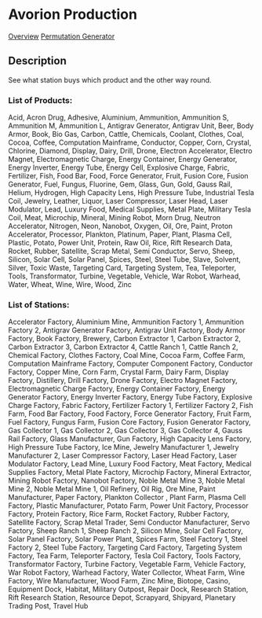 # Avorion Production
[Overview](https://henloh.github.io/dist/index.html)
[Permutation Generator](https://henloh.github.io/dist/index.html#/permutation)

## Description
See what station buys which product and the other way round. 

### List of Products:
Acid, Acron Drug, Adhesive, Aluminium, Ammunition, Ammunition S, Ammunition M, Ammunition L, Antigrav Generator, Antigrav Unit, Beer, Body Armor, Book, Bio Gas, Carbon, Cattle, Chemicals, Coolant, Clothes, Coal, Cocoa, Coffee, Computation Mainframe, Conductor, Copper, Corn, Crystal, Chlorine, Diamond, Display, Dairy, Drill, Drone, Electron Accelerator, Electro Magnet, Electromagnetic Charge, Energy Container, Energy Generator, Energy Inverter, Energy Tube, Energy Cell, Explosive Charge, Fabric, Fertilizer, Fish, Food Bar, Food, Force Generator, Fruit, Fusion Core, Fusion Generator, Fuel, Fungus, Fluorine, Gem, Glass, Gun, Gold, Gauss Rail, Helium, Hydrogen, High Capacity Lens, High Pressure Tube, Industrial Tesla Coil, Jewelry, Leather, Liquor, Laser Compressor, Laser Head, Laser Modulator, Lead, Luxury Food, Medical Supplies, Metal Plate, Military Tesla Coil, Meat, Microchip, Mineral, Mining Robot, Morn Drug, Neutron Accelerator, Nitrogen, Neon, Nanobot, Oxygen, Oil, Ore, Paint, Proton Accelerator, Processor, Plankton, Platinum, Paper, Plant, Plasma Cell, Plastic, Potato, Power Unit, Protein, Raw Oil, Rice, Rift Research Data, Rocket, Rubber, Satellite, Scrap Metal, Semi Conductor, Servo, Sheep, Silicon, Solar Cell, Solar Panel, Spices, Steel, Steel Tube, Slave, Solvent, Silver, Toxic Waste, Targeting Card, Targeting System, Tea, Teleporter, Tools, Transformator, Turbine, Vegetable, Vehicle, War Robot, Warhead, Water, Wheat, Wine, Wire, Wood, Zinc

### List of Stations: 
Accelerator Factory, Aluminium Mine, Ammunition Factory 1, Ammunition Factory 2, Antigrav Generator Factory, Antigrav Unit Factory, Body Armor Factory, Book Factory, Brewery, Carbon Extractor 1, Carbon Extractor 2, Carbon Extractor 3, Carbon Extractor 4, Cattle Ranch 1, Cattle Ranch 2, Chemical Factory, Clothes Factory, Coal Mine, Cocoa Farm, Coffee Farm, Computation Mainframe Factory, Computer Component Factory, Conductor Factory, Copper Mine, Corn Farm, Crystal Farm, Dairy Farm, Display Factory, Distillery, Drill Factory, Drone Factory, Electro Magnet Factory, Electromagnetic Charge Factory, Energy Container Factory, Energy Generator Factory, Energy Inverter Factory, Energy Tube Factory, Explosive Charge Factory, Fabric Factory, Fertilizer Factory 1, Fertilizer Factory 2, Fish Farm, Food Bar Factory, Food Factory, Force Generator Factory, Fruit Farm, Fuel Factory, Fungus Farm, Fusion Core Factory, Fusion Generator Factory, Gas Collector 1, Gas Collector 2, Gas Collector 3, Gas Collector 4, Gauss Rail Factory, Glass Manufacturer, Gun Factory, High Capacity Lens Factory, High Pressure Tube Factory, Ice Mine, Jewelry Manufacturer 1, Jewelry Manufacturer 2, Laser Compressor Factory, Laser Head Factory, Laser Modulator Factory, Lead Mine, Luxury Food Factory, Meat Factory, Medical Supplies Factory, Metal Plate Factory, Microchip Factory, Mineral Extractor, Mining Robot Factory, Nanobot Factory, Noble Metal Mine 3, Noble Metal Mine 2, Noble Metal Mine 1, Oil Refinery, Oil Rig, Ore Mine, Paint Manufacturer, Paper Factory, Plankton Collector	, Plant Farm, Plasma Cell Factory, Plastic Manufacturer, Potato Farm, Power Unit Factory, Processor Factory, Protein Factory, Rice Farm, Rocket Factory, Rubber Factory, Satellite Factory, Scrap Metal Trader, Semi Conductor Manufacturer, Servo Factory, Sheep Ranch 1, Sheep Ranch 2, Silicon Mine, Solar Cell Factory, Solar Panel Factory, Solar Power Plant, Spices Farm, Steel Factory 1, Steel Factory 2, Steel Tube Factory, Targeting Card Factory, Targeting System Factory, Tea Farm, Teleporter Factory, Tesla Coil Factory, Tools Factory, Transformator Factory, Turbine Factory, Vegetable Farm, Vehicle Factory, War Robot Factory, Warhead Factory, Water Collector, Wheat Farm, Wine Factory, Wire Manufacturer, Wood Farm, Zinc Mine, Biotope, Casino, Equipment Dock, Habitat, Military Outpost, Repair Dock, Research Station, Rift Research Station, Resource Depot, Scrapyard, Shipyard, Planetary Trading Post, Travel Hub
